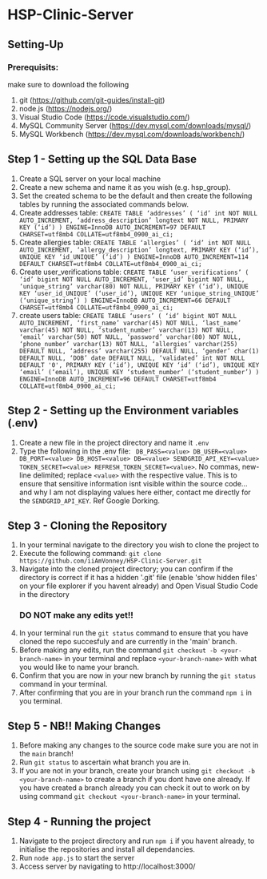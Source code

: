 # HSP-Clinic-Server


## Setting-Up
### Prerequisits:
make sure to download the following

1) git (https://github.com/git-guides/install-git)
2) node.js (https://nodejs.org/)
3) Visual Studio Code (https://code.visualstudio.com/)
4) MySQL Community Server (https://dev.mysql.com/downloads/mysql/)
5) MySQL Workbench (https://dev.mysql.com/downloads/workbench/)

## Step 1 - Setting up the SQL Data Base

1) Create a SQL server on your local machine
2) Create a new schema and name it as you wish (e.g. hsp_group).
3) Set the created schema to be the default and then create the following tables by running the associated commands below.
4) Create addresses table: 
  `CREATE TABLE ‘addresses’ (
  ‘id’ int NOT NULL AUTO_INCREMENT,
  ‘address_description’ longtext NOT NULL,
  PRIMARY KEY (‘id’)
  ) ENGINE=InnoDB AUTO_INCREMENT=97 DEFAULT CHARSET=utf8mb4 COLLATE=utf8mb4_0900_ai_ci;`
3) Create allergies table:
   `CREATE TABLE ‘allergies’ (
  ‘id’ int NOT NULL AUTO_INCREMENT,
  ‘allergy_description’ longtext,
  PRIMARY KEY (‘id’),
  UNIQUE KEY ‘id_UNIQUE’ (‘id’)
  ) ENGINE=InnoDB AUTO_INCREMENT=114 DEFAULT CHARSET=utf8mb4 COLLATE=utf8mb4_0900_ai_ci;`
3) Create user_verifications table:
   `CREATE TABLE ‘user_verifications’ (
  ‘id’ bigint NOT NULL AUTO_INCREMENT,
  ‘user_id’ bigint NOT NULL,
  ‘unique_string’ varchar(80) NOT NULL,
  PRIMARY KEY (‘id’),
  UNIQUE KEY ‘user_id_UNIQUE’ (‘user_id’),
  UNIQUE KEY ‘unique_string_UNIQUE’ (‘unique_string’)
  ) ENGINE=InnoDB AUTO_INCREMENT=66 DEFAULT CHARSET=utf8mb4 COLLATE=utf8mb4_0900_ai_ci;`
4) create users table:
   `CREATE TABLE ‘users’ (
  ‘id’ bigint NOT NULL AUTO_INCREMENT,
  ‘first_name’ varchar(45) NOT NULL,
  ‘last_name’ varchar(45) NOT NULL,
  ‘student_number’ varchar(13) NOT NULL,
  ‘email’ varchar(50) NOT NULL,
  ‘password’ varchar(80) NOT NULL,
  ‘phone_number’ varchar(13) NOT NULL,
  ‘allergies’ varchar(255) DEFAULT NULL,
  ‘address’ varchar(255) DEFAULT NULL,
  ‘gender’ char(1) DEFAULT NULL,
  ‘DOB’ date DEFAULT NULL,
  ‘validated’ int NOT NULL DEFAULT '0',
  PRIMARY KEY (‘id’),
  UNIQUE KEY ‘id’ (‘id’),
  UNIQUE KEY ‘email’ (‘email’),
  UNIQUE KEY ‘student_number’ (‘student_number’)
  ) ENGINE=InnoDB AUTO_INCREMENT=96 DEFAULT CHARSET=utf8mb4 COLLATE=utf8mb4_0900_ai_ci;`

## Step 2 - Setting up the Environment variables (.env)

1) Create a new file in the project directory and name it `.env`
2) Type the following in the .env file:
  ` DB_PASS=<value>
    DB_USER=<value>
    DB_PORT=<value>
    DB_HOST=<value>
    DB=<value>
    SENDGRID_API_KEY=<value>
    TOKEN_SECRET=<value>
    REFRESH_TOKEN_SECRET=<value>`. No commas, new-line delimited; replace `<value>` with the respective value. This is to ensure that sensitive information isnt visible within the source code... and why I am not displaying values here either, contact me directly for the `SENDGRID_API_KEY`. Ref Google Dorking.

## Step 3 - Cloning the Repository

1) In your terminal navigate to the directory you wish to clone the project to 
2) Execute the following command: `git clone https://github.com/iiAmVonney/HSP-Clinic-Server.git`
3) Navigate into the cloned project directory; you can confirm if the directory is correct if it has a hidden '.git' file (enable 'show hidden files' on your file explorer if you havent already) and Open Visual Studio Code in the directory 
    ### DO NOT make any edits yet!!
5) In your terminal run the `git status` command to ensure that you have cloned the repo succesfuly and are currently in the 'main' branch.
6) Before making any edits, run the command `git checkout -b <your-branch-name>` in your terminal and replace `<your-branch-name>` with what you would like to name your branch.
7) Confirm that you are now in your new branch by running the `git status` command in your terminal.
8) After confirming that you are in your branch run the command `npm i` in you terminal.

## Step 5 - NB!! Making Changes

1) Before making any changes to the source code make sure you are not in the `main` branch!
2) Run `git status` to ascertain what branch you are in. 
3) If you are not in your branch, create your branch using `git checkout -b <your-branch-name>` to create a branch if you dont have one already. If you have created a branch already you can check it out to work on by using command `git checkout <your-branch-name>` in your terminal.
  
## Step 4 - Running the project
 
1) Navigate to the project directory and run `npm i` if you havent already, to initialise the repositories and install all dependancies.
2) Run `node app.js` to start the server
3) Access server by navigating to http://localhost:3000/
